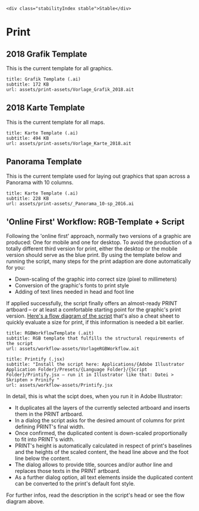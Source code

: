 ```html|span-1,no-source,plain
<div class="stabilityIndex stable">Stable</div>
```

# Print

## 2018 Grafik Template

This is the current template for all graphics.

```download
title: Grafik Template (.ai)
subtitle: 172 KB
url: assets/print-assets/Vorlage_Grafik_2018.ait
```

## 2018 Karte Template

This is the current template for all maps.

```download
title: Karte Template (.ai)
subtitle: 494 KB
url: assets/print-assets/Vorlage_Karte_2018.ait
```

## Panorama Template

This is the current template used for laying out graphics that span across a Panorama with 10 columns.

```download
title: Karte Template (.ai)
subtitle: 228 KB
url: assets/print-assets/_Panorama_10-sp_2016.ai
```

## 'Online First' Workflow: RGB-Template + Script

Following the 'online first' approach, normally two versions of a graphic are produced: One for mobile and one for desktop. To avoid the production of a totally different third version for print, either the desktop or the mobile version should serve as the blue print. By using the template below and running the script, many steps for the print adaption are done automatically for you:

- Down-scaling of the graphic into correct size (pixel to millimeters)
- Conversion of the graphic's fonts to print style
- Adding of text lines needed in head and foot line

If applied successfully, the script finally offers an almost-ready PRINT artboard – or at least a comfortable starting point for the graphic's print version.
[Here's a flow diagram of the script](assets/workflow-assets/script-flowdiagram.pdf) that's also a cheat sheet to quickly evaluate a size for print, if this information is needed a bit earlier.

```download
title: RGBWorkflowTemplate (.ait)
subtitle: RGB template that fulfills the structural requirements of the script
url: assets/workflow-assets/VorlageRGBWorkflow.ait
```

```download
title: Printify (.jsx)
subtitle: "Install the script here: Applications/{Adobe Illustrator Application Folder}/Presets/{Language Folder}/{Script Folder}/Printify.jsx – run it in Illustrator like that: Datei > Skripten > Prinify "
url: assets/workflow-assets/Printify.jsx
```

In detail, this is what the scipt does, when you run it in Adobe Illustrator:

- It duplicates all the layers of the currently selected artboard and inserts them in the PRINT artboard.
- In a dialog the script asks for the desired amount of columns for print defining PRINT's final width.
- Once confirmed, the duplicated content is down-scaled proportionally to fit into PRINT's width.
- PRINT's height is automatically calculated in respect of print's baselines and the heights of the scaled content, the head line above and the foot line below the content.
- The dialog allows to provide title, sources and/or author line and replaces those texts in the PRINT artboard.
- As a further dialog option, all text elements inside the duplicated content can be converted to the print's default font style.

For further infos, read the description in the script's head or see the flow diagram above.
